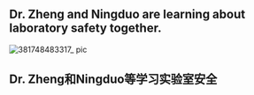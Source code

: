 ## Dr. Zheng and Ningduo are learning about laboratory safety together.

![381748483317_ pic](https://github.com/user-attachments/assets/63aebb4a-06e8-4158-a860-f53567e401d1)


## Dr. Zheng和Ningduo等学习实验室安全
